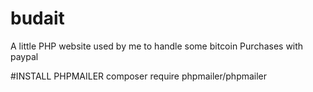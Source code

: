 # budait
A little PHP website used by me to handle some bitcoin Purchases with paypal

#INSTALL PHPMAILER composer require phpmailer/phpmailer
